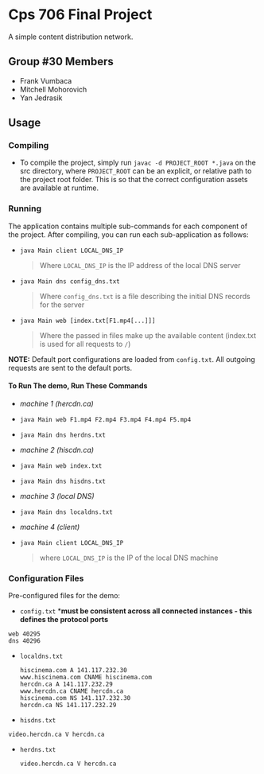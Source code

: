 # Cps 706 Final Project

A simple content distribution network.

## Group #30 Members
- Frank Vumbaca
- Mitchell Mohorovich
- Yan Jedrasik

## Usage

### Compiling

- To compile the project, simply run `javac -d PROJECT_ROOT *.java` on the src directory, where `PROJECT_ROOT` can be an explicit, or relative path to the project root folder. This is so that the correct configuration assets are available at runtime.

### Running
The application contains multiple sub-commands for each component of the project. After compiling, you can run each sub-application as follows:

- ```java Main client LOCAL_DNS_IP```

  > Where `LOCAL_DNS_IP` is the IP address of the local DNS server
- ```java Main dns config_dns.txt```
  
  > Where `config_dns.txt` is a file describing the initial DNS records for the server
- ```java Main web [index.txt[F1.mp4[...]]]```
  
  > Where the passed in files make up the available content (index.txt is used for all requests to `/`)

**NOTE:** Default port configurations are loaded from `config.txt`. All outgoing requests are sent to the default ports.

#### To Run The demo, Run These Commands

- *machine 1 (hercdn.ca)*
 - `java Main web F1.mp4 F2.mp4 F3.mp4 F4.mp4 F5.mp4`
 - `java Main dns herdns.txt`
- *machine 2 (hiscdn.ca)*
 - `java Main web index.txt`
 - `java Main dns hisdns.txt`
- *machine 3 (local DNS)*
 - `java Main dns localdns.txt`
- *machine 4 (client)*
 - `java Main client LOCAL_DNS_IP`
   
   > where `LOCAL_DNS_IP` is the IP of the local DNS machine

### Configuration Files
Pre-configured files for the demo:

- `config.txt` ***must be consistent across all connected instances - this defines the protocol ports**

 ```
 web 40295
 dns 40296
 ```
- `localdns.txt`
 
  ```
  hiscinema.com A 141.117.232.30
  www.hiscinema.com CNAME hiscinema.com
  hercdn.ca A 141.117.232.29
  www.hercdn.ca CNAME hercdn.ca
  hiscinema.com NS 141.117.232.30
  hercdn.ca NS 141.117.232.29
  ```
- `hisdns.txt`

 ```
 video.hercdn.ca V hercdn.ca
 ```
- `herdns.txt	`

  ```
  video.hercdn.ca V hercdn.ca
  ```
  
